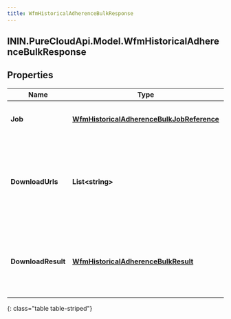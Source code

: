 ```yaml
---
title: WfmHistoricalAdherenceBulkResponse
---
```

## ININ.PureCloudApi.Model.WfmHistoricalAdherenceBulkResponse

## Properties

|Name | Type | Description | Notes|
|------------ | ------------- | ------------- | -------------|
| **Job** | [**WfmHistoricalAdherenceBulkJobReference**](WfmHistoricalAdherenceBulkJobReference.html) | A reference to the job that was started by the request | [optional] |
| **DownloadUrls** | **List&lt;string&gt;** | The uri list to GET the results of the Historical Adherence query. This field is populated only if query state is Complete | [optional] |
| **DownloadResult** | [**WfmHistoricalAdherenceBulkResult**](WfmHistoricalAdherenceBulkResult.html) | Results will always come via downloadUrls; however the schema is included for documentation | [optional] |
{: class="table table-striped"}


